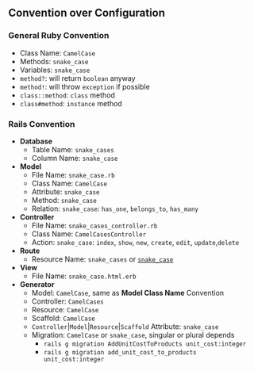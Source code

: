 ## Convention over Configuration
### General Ruby Convention
- Class Name: `CamelCase`
- Methods: `snake_case`
- Variables: `snake_case`
- `method?`: will return `boolean` anyway
- `method!`: will throw `exception` if possible
- `class::method`: `class` method
- `class#method`: `instance` method

### Rails Convention
- **Database**
  - Table Name: `snake_cases` 
  - Column Name: `snake_case` 
- **Model**
  - File Name: `snake_case.rb`
  - Class Name: `CamelCase`
  - Attribute: `snake_case`
  - Method: `snake_case`
  - Relation: `snake_case`: `has_one`, `belongs_to`, `has_many`
- **Controller**
  - File Name: `snake_cases_controller.rb`
  - Class Name: `CamelCasesController`
  - Action: `snake_case`: `index`, `show`, `new`, `create`, `edit`, `update`,`delete`
- **Route**
  - Resource Name: `snake_cases` or [`snake_case`](https://edgeguides.rubyonrails.org/routing.html#singular-resources)
- **View**
  - File Name: `snake_case.html.erb`
- **Generator**
  - Model: `CamelCase`, same as **Model Class Name** Convention
  - Controller: `CamelCases`
  - Resource: `CamelCase`
  - Scaffold: `CamelCase`
  - `Controller`|`Model`|`Resource`|`Scaffold` Attribute: `snake_case`
  - Migration: `CamelCase` or `snake_case`, singular or plural depends
    - `rails g migration AddUnitCostToProducts unit_cost:integer`
    - `rails g migration add_unit_cost_to_products unit_cost:integer`

